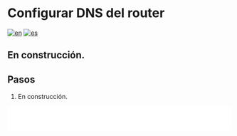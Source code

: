 # Configurar DNS del router

[![en](https://img.shields.io/badge/lang-en-blue.svg)](Configure%20router%20dns.md)
[![es](https://img.shields.io/badge/lang-es-blue.svg)](Configure%20router%20dns.es.md)

## En construcción.

## Pasos

1. En construcción.

[<img width="33.3%" src="buttons/prev-Configure dns.es.svg" alt="Configurar DNS">](Configure%20dns.es.md)[<img width="33.3%" src="buttons/jump-Index.es.svg" alt="Índice">](README.es.md)[<img width="33.3%" src="buttons/next-Create and configure public external traffic stack optional.es.svg" alt="Crear y configurar stack de tráfico externo público (Opcional)">](Create%20and%20configure%20public%20external%20traffic%20stack%20optional.es.md)
